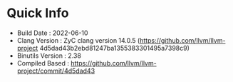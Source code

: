 # Quick Info
* Build Date : 2022-06-10
* Clang Version : ZyC clang version 14.0.5 (https://github.com/llvm/llvm-project 4d5dad43b2ebd81247ba1355383301495a7398c9)
* Binutils Version : 2.38
* Compiled Based : https://github.com/llvm/llvm-project/commit/4d5dad43

